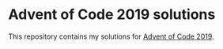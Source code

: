 # Advent of Code 2019 solutions

This repository contains my solutions for [Advent of Code 2019](https://adventofcode.com/2019).
